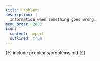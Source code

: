 ```yaml
---
title: Problems
description: |
  Information when something goes wrong.
menu_order: 2800
icon:
  content: report
  outlined: true
---
```


{% include problems/problems.md %}
